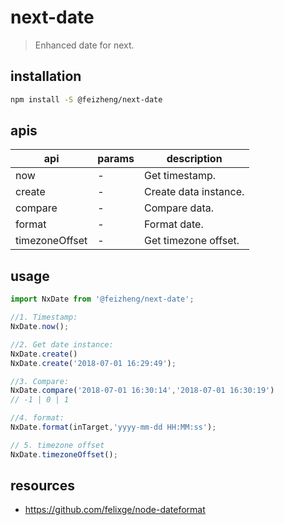 # next-date
> Enhanced date for next.

## installation
```bash
npm install -S @feizheng/next-date
```

## apis
| api            | params | description           |
| -------------- | ------ | --------------------- |
| now            | -      | Get timestamp.        |
| create         | -      | Create data instance. |
| compare        | -      | Compare data.         |
| format         | -      | Format date.          |
| timezoneOffset | -      | Get timezone offset.  |

## usage
```js
import NxDate from '@feizheng/next-date';

//1. Timestamp:
NxDate.now();

//2. Get date instance:
NxDate.create() 
NxDate.create('2018-07-01 16:29:49');

//3. Compare:
NxDate.compare('2018-07-01 16:30:14','2018-07-01 16:30:19')
// -1 | 0 | 1

//4. format:
NxDate.format(inTarget,'yyyy-mm-dd HH:MM:ss');

// 5. timezone offset
NxDate.timezoneOffset();
```

## resources
- https://github.com/felixge/node-dateformat
